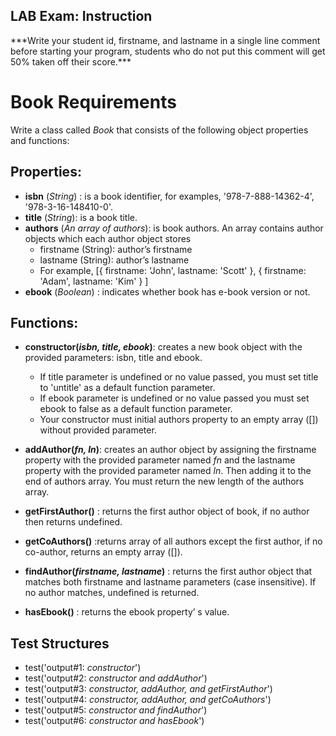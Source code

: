 ## LAB Exam: Instruction

\*\*\*Write your student id, firstname, and lastname in a single line comment before starting your program, students who do not put this comment will get 50% taken off their score.\*\*\*

# Book Requirements

Write a class called _Book_ that consists of the following object properties and functions:

## Properties:

- **isbn** (_String_) : is a book identifier, for examples, '978-7-888-14362-4', '978-3-16-148410-0'.
- **title** (_String_): is a book title.
- **authors** (_An array of authors_): is book authors. An array contains author objects which each author object stores
  - firstname (String): author’s firstname
  - lastname (String): author’s lastname
  - For example,
    [{ firstname: 'John', lastname: 'Scott' }, { firstname: 'Adam', lastname: 'Kim' }
    ]
- **ebook** (_Boolean_) : indicates whether book has e-book version or not.

## Functions:

- **constructor(_isbn, title, ebook_)**: creates a new book object with the provided parameters: isbn, title and ebook.

  - If title parameter is undefined or no value passed, you must set title to 'untitle' as a default function parameter.
  - If ebook parameter is undefined or no value passed you must set ebook to false as a default function parameter.
  - Your constructor must initial authors property to an empty array ([]) without provided parameter.

- **addAuthor(_fn, ln_)**: creates an author object by assigning the firstname property with the provided parameter named _fn_ and
  the lastname property with the provided parameter named _ln_. Then adding it to the end of authors array. You must return the new length of the authors array.

- **getFirstAuthor()** : returns the first author object of book, if no author then returns undefined.

- **getCoAuthors()** :returns array of all authors except the first author, if no co-author, returns an empty array ([]).
- **findAuthor(_firstname, lastname_)** : returns the first author object that matches both firstname and lastname parameters (case insensitive). If no author matches, undefined is returned.

- **hasEbook()** : returns the ebook property’ s value.

## Test Structures

- test('output#1: _constructor_')
- test('output#2: _constructor and addAuthor_')
- test('output#3: _constructor, addAuthor, and getFirstAuthor_')
- test('output#4: _constructor, addAuthor, and getCoAuthors_')
- test('output#5: _constructor and findAuthor_')
- test('output#6: _constructor and hasEbook_')
